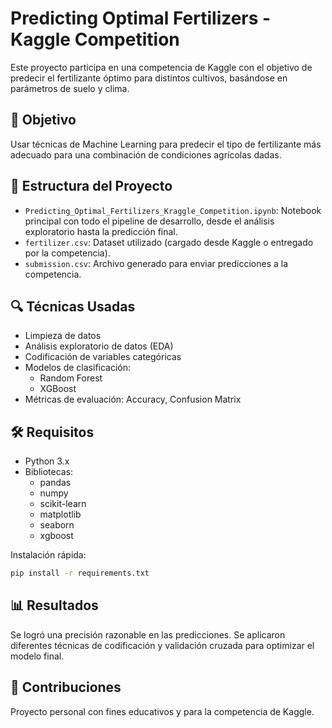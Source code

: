 # Predicting Optimal Fertilizers - Kaggle Competition

Este proyecto participa en una competencia de Kaggle con el objetivo de predecir el fertilizante óptimo para distintos cultivos, basándose en parámetros de suelo y clima.

## 📌 Objetivo

Usar técnicas de Machine Learning para predecir el tipo de fertilizante más adecuado para una combinación de condiciones agrícolas dadas.

## 📂 Estructura del Proyecto

- `Predicting_Optimal_Fertilizers_Kraggle_Competition.ipynb`: Notebook principal con todo el pipeline de desarrollo, desde el análisis exploratorio hasta la predicción final.
- `fertilizer.csv`: Dataset utilizado (cargado desde Kaggle o entregado por la competencia).
- `submission.csv`: Archivo generado para enviar predicciones a la competencia.

## 🔍 Técnicas Usadas

- Limpieza de datos
- Análisis exploratorio de datos (EDA)
- Codificación de variables categóricas
- Modelos de clasificación:
  - Random Forest
  - XGBoost
- Métricas de evaluación: Accuracy, Confusion Matrix

## 🛠️ Requisitos

- Python 3.x
- Bibliotecas:
  - pandas
  - numpy
  - scikit-learn
  - matplotlib
  - seaborn
  - xgboost

Instalación rápida:

```bash
pip install -r requirements.txt
```

## 📊 Resultados
Se logró una precisión razonable en las predicciones. Se aplicaron diferentes técnicas de codificación y validación cruzada para optimizar el modelo final.

## 🤝 Contribuciones
Proyecto personal con fines educativos y para la competencia de Kaggle.
